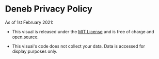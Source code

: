 # Deneb Privacy Policy

As of 1st February 2021:

- This visual is released under the [MIT License](https://en.wikipedia.org/wiki/MIT_License) and is free of charge and [open source](https://github.com/deneb-viz/deneb).

- This visual's code does not collect your data. Data is accessed for display purposes only.
